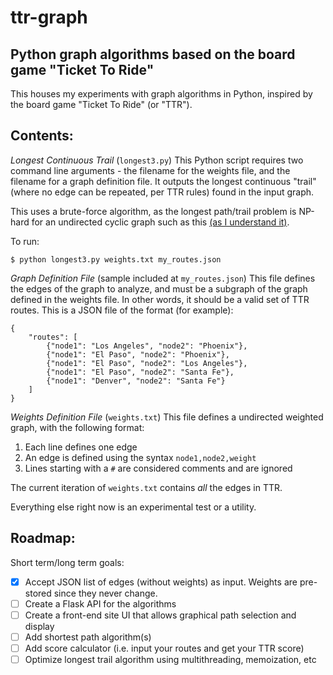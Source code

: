 # ttr-graph
## Python graph algorithms based on the board game "Ticket To Ride"

This houses my experiments with graph algorithms in Python, inspired by the board game "Ticket To Ride" (or "TTR").

Contents:
---------

*Longest Continuous Trail* (`longest3.py`)
This Python script requires two command line arguments - the filename for the weights file, and the filename for a graph definition file. It outputs the longest continuous "trail" (where no edge can be repeated, per TTR rules) found in the input graph.

This uses a brute-force algorithm, as the longest path/trail problem is NP-hard for an undirected cyclic graph such as this [(as I understand it)](https://en.wikipedia.org/wiki/Longest_path_problem).

To run:

`$ python longest3.py weights.txt my_routes.json`

*Graph Definition File* (sample included at `my_routes.json`)
This file defines the edges of the graph to analyze, and must be a subgraph of the graph defined in the weights file. In other words, it should be a valid set of TTR routes. This is a JSON file of the format (for example):

```
{
    "routes": [
        {"node1": "Los Angeles", "node2": "Phoenix"},
        {"node1": "El Paso", "node2": "Phoenix"},
        {"node1": "El Paso", "node2": "Los Angeles"},
        {"node1": "El Paso", "node2": "Santa Fe"},
        {"node1": "Denver", "node2": "Santa Fe"}
    ]
}
```

*Weights Definition File* (`weights.txt`)
This file defines a undirected weighted graph, with the following format:

 1. Each line defines one edge
 2. An edge is defined using the syntax `node1,node2,weight`
 3. Lines starting with a `#` are considered comments and are ignored

The current iteration of `weights.txt` contains *all* the edges in TTR.

Everything else right now is an experimental test or a utility.

Roadmap:
--------

Short term/long term goals:

- [x] Accept JSON list of edges (without weights) as input. Weights are pre-stored since they never change.
- [ ] Create a Flask API for the algorithms
- [ ] Create a front-end site UI that allows graphical path selection and display
- [ ] Add shortest path algorithm(s)
- [ ] Add score calculator (i.e. input your routes and get your TTR score)
- [ ] Optimize longest trail algorithm using multithreading, memoization, etc
